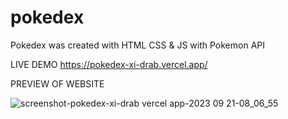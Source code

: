 # pokedex
Pokedex was created with HTML CSS & JS with Pokemon API 


LIVE DEMO https://pokedex-xi-drab.vercel.app/

PREVIEW OF WEBSITE 

![screenshot-pokedex-xi-drab vercel app-2023 09 21-08_06_55](https://github.com/clapycodes/pokedex/assets/97249274/551775cf-b9dd-4adf-be10-70c943f8385e)
